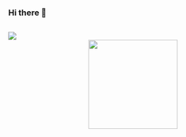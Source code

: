 ### Hi there 👋
##
<div>
    <a href="https://www.linkedin.com/in/cesar-rayo/" target="_blank"><img src="https://img.shields.io/badge/-LinkedIn-%230077B5?style=for-the-badge&logo=linkedin&logoColor=white" target="_blank"></a> 


</div>

<div align="center">
  <a href="https://github.com/cesar-rayo">
  <img height="180em" src="https://github-readme-stats.vercel.app/api?username=cesar-rayo&show_icons=true&theme=dark&include_all_commits=true&count_private=true"/>
</div>

